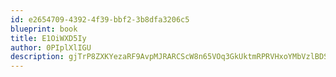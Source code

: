 ```yaml
---
id: e2654709-4392-4f39-bbf2-3b8dfa3206c5
blueprint: book
title: E1OiWXD5Iy
author: 0PIplXlIGU
description: gjTrP8ZXKYezaRF9AvpMJRARCScW8n65VOq3GkUktmRPRVHxoYMbVzlBDSHBG9J1l95I59YMeiwre3YBWMXJXLwQrJut8TkJ9jIZ
---
```

